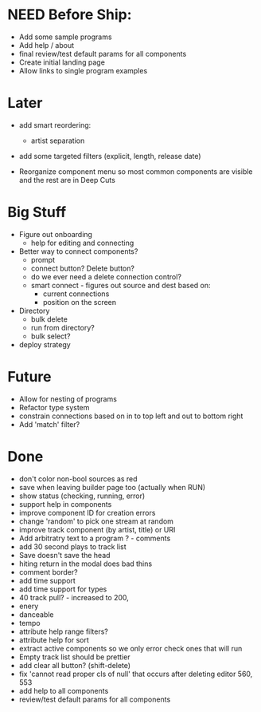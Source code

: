 NEED Before Ship:
=================
  * Add some sample programs
  * Add help / about
  * final review/test default params for all components
  * Create initial landing page
  * Allow links to single program examples


Later
=====

  * add smart reordering:
    - artist separation


  * add some targeted filters 
    (explicit, length, release date)
  * Reorganize component menu so most common components are visible and the rest
    are in Deep Cuts


Big Stuff
==========
  * Figure out onboarding
    * help for editing and connecting
  * Better way to connect components?
    * prompt 
    * connect button? Delete button?
    * do we ever need a delete connection control?
    * smart connect - figures out source and dest based on:
        * current connections
        * position on the screen
  * Directory
      * bulk delete
      * run from directory?
      * bulk select?
  * deploy strategy


Future
======
  * Allow for nesting of programs
  * Refactor type system
  * constrain connections based on in to top left and out to bottom right
  * Add 'match' filter?

Done
====
  * don't color non-bool sources as red
  * save when leaving builder page too (actually when RUN)
  * show status (checking, running, error)
  * support help in components
  * improve component ID for creation errors
  * change 'random' to pick one stream at random
  * improve track component (by artist, title) or URI
  * Add arbitratry text to a program ? - comments
  * add 30 second plays to track list
  * Save doesn't save the head
  * hiting return in the modal does bad thins
  * comment border?
  * add time support
  * add time support for types
  * 40 track pull? - increased to 200,
  * enery
  * danceable
  * tempo
  * attribute help range filters?
  * attribute help for sort 
  * extract active components so we only error check ones that will run
  * Empty track list should be prettier
  * add clear all button? (shift-delete)
  * fix 'cannot read proper cls of null' that occurs after deleting
    editor 560, 553
  * add help to all components
  * review/test default params for all components
